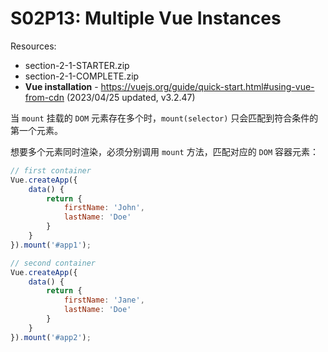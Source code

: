 # S02P13: Multiple Vue Instances

Resources:

- section-2-1-STARTER.zip
- section-2-1-COMPLETE.zip
- **Vue installation** - https://vuejs.org/guide/quick-start.html#using-vue-from-cdn (2023/04/25 updated, v3.2.47)



当 `mount` 挂载的 `DOM` 元素存在多个时，`mount(selector)` 只会匹配到符合条件的第一个元素。

想要多个元素同时渲染，必须分别调用 `mount` 方法，匹配对应的 `DOM` 容器元素：

```js
// first container
Vue.createApp({
    data() {
        return {
            firstName: 'John',
            lastName: 'Doe'
        }
    }
}).mount('#app1');

// second container
Vue.createApp({
    data() {
        return {
            firstName: 'Jane',
            lastName: 'Doe'
        }
    }
}).mount('#app2');
```
